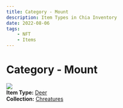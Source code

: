 ```yaml
---
title: Category - Mount
description: Item Types in Chia Inventory
date: 2022-08-06
tags:
    - NFT
    - Items
---
```


# Category - Mount
<div class="item_type_thumbnail">
<a href="../../Types/Mount/Deer/Normal_Deer_00001_00100/"><img loading="lazy" src="https://wrpw756ja63ekodvnur3ybmvwbumzfgjhtftddv7yher4bkohida.arweave.net/tF9v98kHtkU4dW0jvAWVsGjMlMk8yzGOv8HJHgVOOgY"></a><br/>
<div><strong>Item Type:</strong> <a href="../../Types/Mount/Deer/Normal_Deer_00001_00100/">Deer</a></div>
<div><strong>Collection:</strong> <a href="https://www.spacescan.io/xch/nft/collection/col1w0h8kkkh37sfvmhqgd4rac0m0llw4mwl69n53033h94fezjp6jaq4pcd3g">Chreatures</a></div>
</div>


